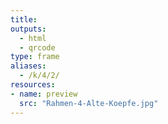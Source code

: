 ```yaml
---
title:
outputs:
  - html
  - qrcode
type: frame
aliases:
  - /k/4/2/
resources:
- name: preview
  src: "Rahmen-4-Alte-Koepfe.jpg"  
---
```

